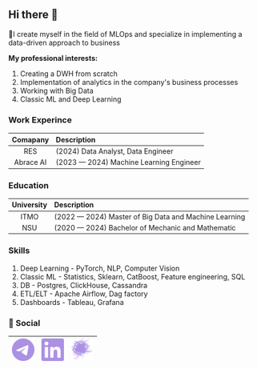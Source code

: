 ## Hi there 👋

🚀I create myself in the field of MLOps and specialize in implementing a data-driven approach to business

**My professional interests:**
1. Creating a DWH from scratch
2. Implementation of analytics in the company's business processes
3. Working with Big Data
4. Classic ML and Deep Learning

### Work Experince
|Comapany|Description|
|:----:|:-----|
|RES| (2024) Data Analyst, Data Engineer |
|Abrace AI| (2023 — 2024) Machine Learning Engineer |

### Education
|University|Description|
|:----:|:-----|
|ITMO| (2022 — 2024) Master of Big Data and Machine Learning |
|NSU| (2020  — 2024) Bachelor of Mechanic and Mathematic |

### Skills
1. Deep Learning - PyTorch, NLP, Computer Vision
2. Classic ML - Statistics, Sklearn, CatBoost, Feature engineering, SQL
3. DB - Postgres, ClickHouse, Cassandra
4. ETL/ELT - Apache Airflow, Dag factory
5. Dashboards - Tableau, Grafana

### 💬 Social
| <a href="https://t.me/ArtemLetyagin"><img align="left" width="45px" src="content/telegram.svg" class="shades-of-purple"/></a>  | <a href="https://www.linkedin.com/in/artem-letyagin-7bb946233"><img align="left" width="45px" src="content/linkedin.svg" class="shades-of-purple"/></a>|<a href="https://career.habr.com/arsem"><img align="left" width="45px" src="content/habr.svg" class="shades-of-purple"/></a>
|----|----|----|
